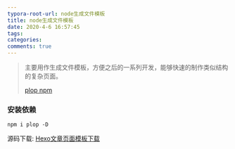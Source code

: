 ```yaml
---
typora-root-url: node生成文件模板
title: node生成文件模板
date: 2020-4-6 16:57:45
tags:
categories:
comments: true
---
```


> 主要用作生成文件模板，方便之后的一系列开发，能够快速的制作类似结构的复杂页面。
>
> [plop npm](https://www.npmjs.com/package/plop)

<!--more-->

### 安装依赖

```
npm i plop -D
```

源码下载: [Hexo文章页面模板下载](/files/plop.zip)